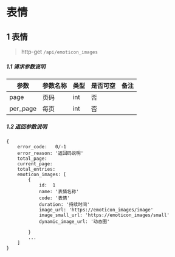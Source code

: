 # 表情

## 1 表情

> http-get ```/api/emoticon_images```

##### 1.1 请求参数说明

|参数|参数名称|类型|是否可空|备注
|---|---|---|---|---
|page|页码|int|否||
|per_page|每页|int|否|||

##### 1.2 返回参数说明
```
{
    error_code:   0/-1  
    error_reason: '返回码说明'  
    total_page: 
    current_page: 
    total_entries:   
    emoticon_images: [
        {
            id:  1
            name: '表情名称'
            code: '表情'
            duration: '持续时间'
            image_url: 'https://emoticon_images/image'
            image_small_url: 'https://emoticon_images/small'
            dynamic_image_url: '动态图'
            
        }
        ...
    ]
}
```